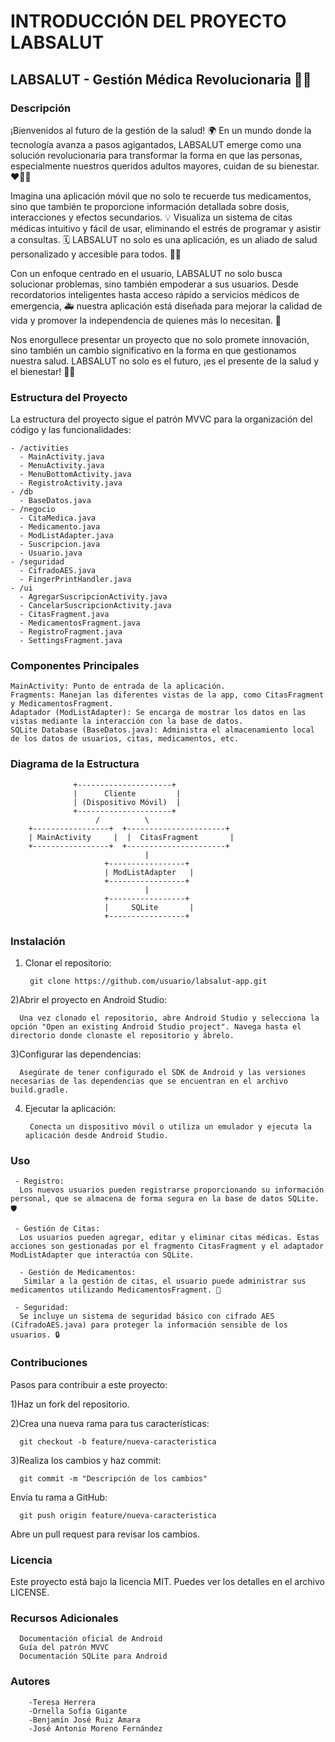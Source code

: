 # INTRODUCCIÓN DEL PROYECTO LABSALUT


##  LABSALUT - Gestión Médica Revolucionaria 🚀💊


### Descripción
¡Bienvenidos al futuro de la gestión de la salud! 🌍 En un mundo donde la tecnología avanza a pasos agigantados, LABSALUT emerge como una solución revolucionaria para transformar la forma en que las personas, especialmente nuestros queridos adultos mayores, cuidan de su bienestar. ❤️👵👴

Imagina una aplicación móvil que no solo te recuerde tus medicamentos, sino que también te proporcione información detallada sobre dosis, interacciones y efectos secundarios. 💡 Visualiza un sistema de citas médicas intuitivo y fácil de usar, eliminando el estrés de programar y asistir a consultas. 🗓️ LABSALUT no solo es una aplicación, es un aliado de salud personalizado y accesible para todos. 🤝📱

Con un enfoque centrado en el usuario, LABSALUT no solo busca solucionar problemas, sino también empoderar a sus usuarios. Desde recordatorios inteligentes hasta acceso rápido a servicios médicos de emergencia, 🚑 nuestra aplicación está diseñada para mejorar la calidad de vida y promover la independencia de quienes más lo necesitan. 🎯

Nos enorgullece presentar un proyecto que no solo promete innovación, sino también un cambio significativo en la forma en que gestionamos nuestra salud. LABSALUT no solo es el futuro, ¡es el presente de la salud y el bienestar! 💪🌟

### Estructura del Proyecto
La estructura del proyecto sigue el patrón MVVC para la organización del código y las funcionalidades:


    - /activities
      - MainActivity.java
      - MenuActivity.java
      - MenuBottomActivity.java
      - RegistroActivity.java
    - /db
      - BaseDatos.java
    - /negocio
      - CitaMedica.java
      - Medicamento.java
      - ModListAdapter.java
      - Suscripcion.java
      - Usuario.java
    - /seguridad
      - CifradoAES.java
      - FingerPrintHandler.java
    - /ui
      - AgregarSuscripcionActivity.java
      - CancelarSuscripcionActivity.java
      - CitasFragment.java
      - MedicamentosFragment.java
      - RegistroFragment.java
      - SettingsFragment.java

      
### Componentes Principales


    MainActivity: Punto de entrada de la aplicación.
    Fragments: Manejan las diferentes vistas de la app, como CitasFragment y MedicamentosFragment.
    Adaptador (ModListAdapter): Se encarga de mostrar los datos en las vistas mediante la interacción con la base de datos.
    SQLite Database (BaseDatos.java): Administra el almacenamiento local de los datos de usuarios, citas, medicamentos, etc.


### Diagrama de la Estructura

                  +---------------------+
                  |      Cliente         |
                  | (Dispositivo Móvil)  |
                  +---------------------+
                       /          \
        +-----------------+  +----------------------+
        | MainActivity     |  |  CitasFragment       |
        +-----------------+  +----------------------+
                                  |
                         +-----------------+
                         | ModListAdapter   |
                         +-----------------+
                                  |
                         +-----------------+
                         |     SQLite       |
                         +-----------------+


### Instalación

1) Clonar el repositorio:

        git clone https://github.com/usuario/labsalut-app.git
   
2)Abrir el proyecto en Android Studio:

      Una vez clonado el repositorio, abre Android Studio y selecciona la opción "Open an existing Android Studio project". Navega hasta el directorio donde clonaste el repositorio y ábrelo.

3)Configurar las dependencias:

      Asegúrate de tener configurado el SDK de Android y las versiones necesarias de las dependencias que se encuentran en el archivo build.gradle.

4) Ejecutar la aplicación:

        Conecta un dispositivo móvil o utiliza un emulador y ejecuta la aplicación desde Android Studio.


### Uso

     - Registro:
      Los nuevos usuarios pueden registrarse proporcionando su información personal, que se almacena de forma segura en la base de datos SQLite. 🛡️
      
     - Gestión de Citas:
      Los usuarios pueden agregar, editar y eliminar citas médicas. Estas acciones son gestionadas por el fragmento CitasFragment y el adaptador ModListAdapter que interactúa con SQLite.
      
      - Gestión de Medicamentos:
       Similar a la gestión de citas, el usuario puede administrar sus medicamentos utilizando MedicamentosFragment. 💊
      
     - Seguridad:  
      Se incluye un sistema de seguridad básico con cifrado AES (CifradoAES.java) para proteger la información sensible de los usuarios. 🔒

      
### Contribuciones

Pasos para contribuir a este proyecto:

1)Haz un fork del repositorio.


2)Crea una nueva rama para tus características:

      git checkout -b feature/nueva-caracteristica
3)Realiza los cambios y haz commit:
      
      git commit -m "Descripción de los cambios"
Envía tu rama a GitHub:

      git push origin feature/nueva-caracteristica
Abre un pull request para revisar los cambios.


### Licencia
Este proyecto está bajo la licencia MIT. Puedes ver los detalles en el archivo LICENSE.


### Recursos Adicionales

      Documentación oficial de Android
      Guía del patrón MVVC
      Documentación SQLite para Android

      
### Autores

        -Teresa Herrera
        -Ornella Sofía Gigante
        -Benjamín José Ruiz Amara
        -José Antonio Moreno Fernández

